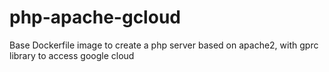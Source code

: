 # php-apache-gcloud

Base Dockerfile image to create a php server based on apache2, with gprc library to access google cloud
